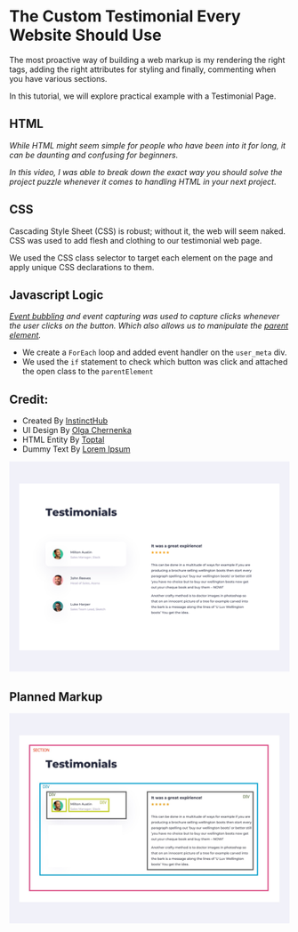 # The Custom Testimonial Every Website Should Use

The most proactive way of building a web markup is my rendering the right tags, adding the right attributes for styling and finally, commenting when you have various sections. 

In this tutorial, we will explore practical example with a Testimonial Page. 

## HTML
*While HTML might seem simple for people who have been into it for long, it can be daunting and confusing for beginners.*   

*In this video, I was able to break down the exact way you should solve the project puzzle whenever it comes to handling HTML in your next project.* 

## CSS 
Cascading Style Sheet (CSS) is robust; without it, the web will seem naked. CSS was used to add flesh and clothing to our testimonial web page.   

We used the CSS class selector to target each element on the page and apply unique CSS declarations to them. 


## Javascript Logic
*[Event bubbling](https://javascript.info/bubbling-and-capturing) and event capturing was used to capture clicks whenever the user clicks on the button. Which also allows us to manipulate the [parent element](https://www.w3schools.com/jsref/prop_node_parentelement.asp).*

* We create a `ForEach` loop and added event handler on the `user_meta` div. 
* We used the `if` statement to check which button was click and attached the open class to the `parentElement` 


## Credit: 
* Created By [InstinctHub](https://instincthub.com/)
* UI Design By [Olga Chernenka](https://dribbble.com/shots/10464678-Daily-UI-039-Testimonials)
* HTML Entity By [Toptal](https://www.toptal.com/designers/htmlarrows/)
* Dummy Text By [Lorem Ipsum](https://www.lipsum.com)

![Testimonial UI](testimonial_ui.png "Testimonial UI")

## Planned Markup 
![Testimonial UI](testimonial_ui2.png "Testimonial UI")
